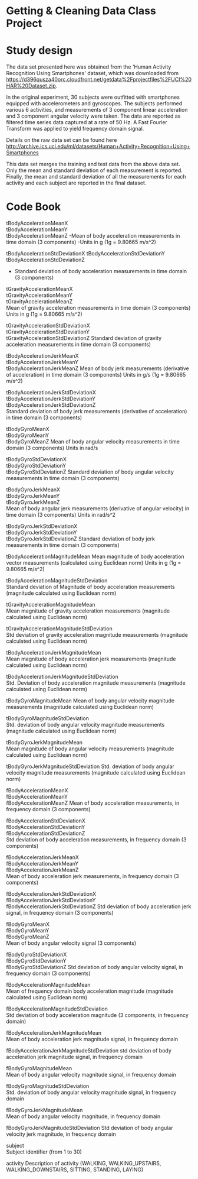 # Getting & Cleaning Data Class Project

# Study design
The data set presented here was obtained from the 'Human Activity Recognition Using Smartphones' dataset, which was downloaded from https://d396qusza40orc.cloudfront.net/getdata%2Fprojectfiles%2FUCI%20HAR%20Dataset.zip.

In the original experiment, 30 subjects were outfitted with smartphones equipped with accelerometers and gyroscopes.  The subjects performed various 6 activities, and measurements of 3 component linear acceleration and 3 component angular velocity were taken. The data are reported as filtered time series data captured at a rate of 50 Hz.  A Fast Fourier Transform was applied to yield frequency domain signal.

Details on the raw data set can be found here http://archive.ics.uci.edu/ml/datasets/Human+Activity+Recognition+Using+Smartphones 

This data set merges the training and test data from the above data set.  Only the mean and standard deviation of each measurement is reported.  Finally, the mean and standard deviation of all the measurements for each activity and each subject are reported in the final dataset.

# Code Book 

tBodyAccelerationMeanX                         
tBodyAccelerationMeanY                        
tBodyAccelerationMeanZ
  -Mean of body acceleration measurements in time domain (3 components)
  -Units in g (1g = 9.80665 m/s^2)

tBodyAccelerationStdDeviationX
tBodyAccelerationStdDeviationY
tBodyAccelerationStdDeviationZ
  * Standard deviation of body acceleration measurements in time domain (3 components)

 
tGravityAccelerationMeanX                      
tGravityAccelerationMeanY                     
tGravityAccelerationMeanZ  
    Mean of gravity acceleration measurements in time domain (3 components)                    
    Units in g (1g = 9.80665 m/s^2)

tGravityAccelerationStdDeviationX             
tGravityAccelerationStdDeviationY              
tGravityAccelerationStdDeviationZ
    Standard deviation of gravity acceleration measurements in time domain (3 components)             

tBodyAccelerationJerkMeanX                     
tBodyAccelerationJerkMeanY                    
tBodyAccelerationJerkMeanZ
    Mean of body jerk measurements (derivative of acceleration) in time domain (3 components)
    Units in g/s (1g = 9.80665 m/s^2)                    

tBodyAccelerationJerkStdDeviationX            
tBodyAccelerationJerkStdDeviationY             
tBodyAccelerationJerkStdDeviationZ            
    Standard deviation of body jerk measurements (derivative of acceleration) in time domain (3 components)

tBodyGyroMeanX                                 
tBodyGyroMeanY                                
tBodyGyroMeanZ
    Mean of body angular velocity measurements in time domain (3 components)
    Units in rad/s                                

tBodyGyroStdDeviationX                        
tBodyGyroStdDeviationY                         
tBodyGyroStdDeviationZ
    Standard deviation of body angular velocity measurements in time domain (3 components)                        

tBodyGyroJerkMeanX                             
tBodyGyroJerkMeanY                            
tBodyGyroJerkMeanZ     
    Mean of body angular jerk measurements (derivative of angular velocity) in time domain (3 components)
    Units in rad/s^2                         

tBodyGyroJerkStdDeviationX                    
tBodyGyroJerkStdDeviationY                     
tBodyGyroJerkStdDeviationZ
    Standard deviation of body jerk measurements in time domain (3 components)                    

tBodyAccelerationMagnitudeMean
    Mean magnitude of body acceleration vector measurements (calculated using Euclidean norm)
    Units in g (1g = 9.80665 m/s^2)

tBodyAccelerationMagnitudeStdDeviation   
    Standard deviation of Magnitude of body acceleration measurements (magnitude calculated using Euclidean norm)

tGravityAccelerationMagnitudeMean             
    Mean magnitude of gravity acceleration measurements (magnitude calculated using Euclidean norm)

tGravityAccelerationMagnitudeStdDeviation     
    Std deviation of gravity acceleration magnitude measurements (magnitude calculated using Euclidean norm)

tBodyAccelerationJerkMagnitudeMean   
    Mean magnitude of body acceleration jerk measurements (magnitude calculated using Euclidean norm)

tBodyAccelerationJerkMagnitudeStdDeviation  
    Std. Deviation of body acceleration magnitude measurements (magnitude calculated using Euclidean norm)

tBodyGyroMagnitudeMean
    Mean of body angular velocity magnitude measurements (magnitude calculated using Euclidean norm)

tBodyGyroMagnitudeStdDeviation  
    Std. deviation of body angular velocity magnitude measurements (magnitude calculated using Euclidean norm)

tBodyGyroJerkMagnitudeMean       
    Mean magnitude of body angular velocity measurements (magnitude calculated using Euclidean norm)

tBodyGyroJerkMagnitudeStdDeviation
    Std. deviation of body angular velocity magnitude measurements (magnitude calculated using Euclidean norm)

fBodyAccelerationMeanX                         
fBodyAccelerationMeanY                        
fBodyAccelerationMeanZ
    Mean of body acceleration measurements, in frequency domain (3 components)

fBodyAccelerationStdDeviationX                
fBodyAccelerationStdDeviationY                 
fBodyAccelerationStdDeviationZ  
    Std deviation of body acceleration measurements, in frequency domain (3 components)

fBodyAccelerationJerkMeanX                     
fBodyAccelerationJerkMeanY                    
fBodyAccelerationJerkMeanZ     
    Mean of body acceleration jerk measurements, in frequency domain (3 components)

fBodyAccelerationJerkStdDeviationX            
fBodyAccelerationJerkStdDeviationY             
fBodyAccelerationJerkStdDeviationZ
    Std deviation of body acceleration jerk signal, in frequency domain (3 components)

fBodyGyroMeanX                                 
fBodyGyroMeanY                                
fBodyGyroMeanZ                                 
    Mean of body angular velocity signal (3 components)

fBodyGyroStdDeviationX                        
fBodyGyroStdDeviationY                         
fBodyGyroStdDeviationZ
    Std deviation of body angular velocity signal, in frequency domain  (3 components)

fBodyAccelerationMagnitudeMean  
    Mean of frequency domain body acceleration magnitude (magnitude calculated using Euclidean norm)

fBodyAccelerationMagnitudeStdDeviation  
    Std deviation of body acceleration magnitude (3 components, in frequency domain)

fBodyAccelerationJerkMagnitudeMean         
    Mean of body acceleration jerk magnitude signal, in frequency domain

fBodyAccelerationJerkMagnitudeStdDeviation
    std deviation of body acceleration jerk magnitude signal, in frequency domain

fBodyGyroMagnitudeMean            
    Mean of body angular velocity magnitude signal, in frequency domain

fBodyGyroMagnitudeStdDeviation      
    Std. deviation of body angular velocity magnitude signal, in frequency domain

fBodyGyroJerkMagnitudeMean          
    Mean of body angular velocity magnitude, in frequency domain

fBodyGyroJerkMagnitudeStdDeviation 
    Std deviation of body angular velocity jerk magnitude, in frequency domain   

subject     
    Subject identifier (from 1 to 30)

activity
    Description of activity (WALKING, WALKING_UPSTAIRS, WALKING_DOWNSTAIRS, SITTING, STANDING, LAYING)